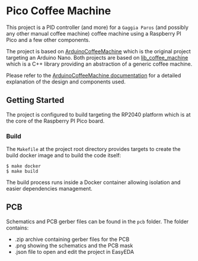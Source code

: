 # Pico Coffee Machine

This project is a PID controller (and more) for a `Gaggia Paros` (and possibly any other manual coffee machine) coffee machine using a Raspberry PI Pico and a few other components.

The project is based on [ArduinoCoffeeMachine](https://github.com/ilcardella/ArduinoCoffeeMachine) which is the original project targeting an Arduino Nano.
Both projects are based on [lib_coffee_machine](https://github.com/ilcardella/lib_coffee_machine) which is a C++ library providing an abstraction of a generic coffee machine.

Please refer to the [ArduinoCoffeeMachine documentation](https://arduinocoffeemachine.readthedocs.io/en/latest/?badge=latest) for a detailed explanation of the design and components used.

## Getting Started

The project is configured to build targeting the RP2040 platform which is at the core of the Raspberry PI Pico board.

### Build

The `Makefile` at the project root directory provides targets to create the build docker image and to build the code itself:

```
$ make docker
$ make build
```

The build process runs inside a Docker container allowing isolation and easier dependencies management.

## PCB

Schematics and PCB gerber files can be found in the `pcb` folder. The folder contains:
- .zip archive containing gerber files for the PCB
- .png showing the schematics and the PCB mask
- .json file to open and edit the project in EasyEDA

